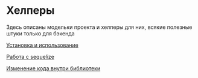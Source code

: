 # Хелперы

Здесь описаны модельки проекта и хелперы для них, всякие полезные штуки только для бэкенда

[Установка и использование](docs/Usage.md)

[Работа с sequelize](docs/Sequelize.md)

[Изменение кода внутри библиотеки](docs/Contributing.md)
